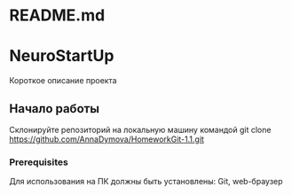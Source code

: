 # README.md

#  NeuroStartUp

Короткое описание проекта

## Начало работы
Cклонируйте репозиторий на локальную машину командой
git clone  https://github.com/AnnaDymova/HomeworkGit-1.1.git

### Prerequisites

Для использования на ПК должны быть установлены: Git, web-браузер



